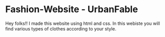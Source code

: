 # Fashion-Website - UrbanFable
Hey folks!! I made this website using html and css.
In this webiste you will find various types of clothes according to your style.
